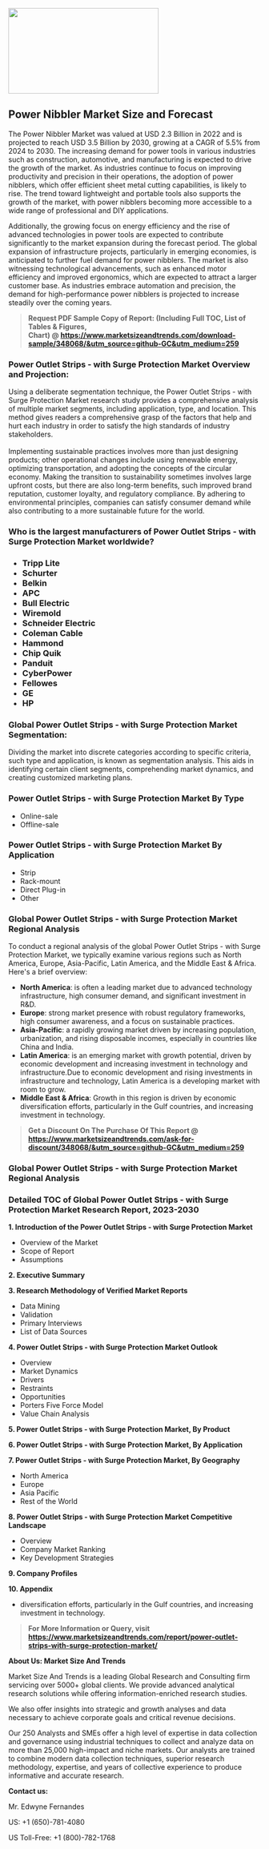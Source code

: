 <p><img class="alignnone size-medium wp-image-20088" src="https://ffe5etoiles.com/wp-content/uploads/2024/12/MST1-300x171.png" alt="" width="300" height="171" /></p><h2>Power Nibbler Market Size and Forecast</h2><p>The Power Nibbler Market was valued at USD 2.3 Billion in 2022 and is projected to reach USD 3.5 Billion by 2030, growing at a CAGR of 5.5% from 2024 to 2030. The increasing demand for power tools in various industries such as construction, automotive, and manufacturing is expected to drive the growth of the market. As industries continue to focus on improving productivity and precision in their operations, the adoption of power nibblers, which offer efficient sheet metal cutting capabilities, is likely to rise. The trend toward lightweight and portable tools also supports the growth of the market, with power nibblers becoming more accessible to a wide range of professional and DIY applications.</p><p>Additionally, the growing focus on energy efficiency and the rise of advanced technologies in power tools are expected to contribute significantly to the market expansion during the forecast period. The global expansion of infrastructure projects, particularly in emerging economies, is anticipated to further fuel demand for power nibblers. The market is also witnessing technological advancements, such as enhanced motor efficiency and improved ergonomics, which are expected to attract a larger customer base. As industries embrace automation and precision, the demand for high-performance power nibblers is projected to increase steadily over the coming years.</p></p><blockquote id="" class=""><strong>Request PDF Sample Copy of Report: (Including Full TOC, List of Tables &amp; Figures, Chart)&nbsp;@&nbsp;<strong><a href="https://www.marketsizeandtrends.com/download-sample/348068/&utm_source=github-GC&utm_medium=259" target="_blank">https://www.marketsizeandtrends.com/download-sample/348068/&utm_source=github-GC&utm_medium=259</a></strong></strong></blockquote><h3 id="" class="">Power Outlet Strips - with Surge Protection Market&nbsp;Overview and Projection:</h3><p id="" class="">Using a deliberate segmentation technique, the Power Outlet Strips - with Surge Protection Market research study provides a comprehensive analysis of multiple market segments, including application, type, and location. This method gives readers a comprehensive grasp of the factors that help and hurt each industry in order to satisfy the high standards of industry stakeholders. <br /> <br />Implementing sustainable practices involves more than just designing products; other operational changes include using renewable energy, optimizing transportation, and adopting the concepts of the circular economy. Making the transition to sustainability sometimes involves large upfront costs, but there are also long-term benefits, such improved brand reputation, customer loyalty, and regulatory compliance. By adhering to environmental principles, companies can satisfy consumer demand while also contributing to a more sustainable future for the world.</p><h3 id="" class="">Who is the largest manufacturers of&nbsp;Power Outlet Strips - with Surge Protection Market worldwide?</h3><h3 class=""><p><ul><li>Tripp Lite </li><li> Schurter </li><li> Belkin </li><li> APC </li><li> Bull Electric </li><li> Wiremold </li><li> Schneider Electric </li><li> Coleman Cable </li><li> Hammond </li><li> Chip Quik </li><li> Panduit </li><li> CyberPower </li><li> Fellowes </li><li> GE </li><li> HP</li></ul></p></h3><h3 id="" class="">Global&nbsp;Power Outlet Strips - with Surge Protection Market Segmentation:</h3><p id="" class="">Dividing the market into discrete categories according to specific criteria, such type and application, is known as segmentation analysis. This aids in identifying certain client segments, comprehending market dynamics, and creating customized marketing plans.</p><h3 id="" class="">Power Outlet Strips - with Surge Protection Market&nbsp;By Type</h3><p><p><ul><li>Online-sale</li><li> Offline-sale</p></li></ul></p></p><h3 id="" class="">Power Outlet Strips - with Surge Protection Market&nbsp;By Application</h3><p class=""><p><ul><li>Strip</li><li> Rack-mount</li><li> Direct Plug-in</li><li> Other</li></ul></p></p><h3 id="" class="">Global Power Outlet Strips - with Surge Protection Market Regional Analysis</h3><p id="" class="">To conduct a regional analysis of the global Power Outlet Strips - with Surge Protection Market, we typically examine various regions such as North America, Europe, Asia-Pacific, Latin America, and the Middle East &amp; Africa. Here's a brief overview:</p><ul><li><strong>North America</strong>: is often a leading market due to advanced technology infrastructure, high consumer demand, and significant investment in R&amp;D.</li><li><strong>Europe</strong>: strong market presence with robust regulatory frameworks, high consumer awareness, and a focus on sustainable practices.</li><li><strong>Asia-Pacific</strong>: a rapidly growing market driven by increasing population, urbanization, and rising disposable incomes, especially in countries like China and India.</li><li><strong>Latin America</strong>: is an emerging market with growth potential, driven by economic development and increasing investment in technology and infrastructure.Due to economic development and rising investments in infrastructure and technology, Latin America is a developing market with room to grow.</li><li><strong>Middle East &amp; Africa</strong>: Growth in this region is driven by economic diversification efforts, particularly in the Gulf countries, and increasing investment in technology.</li></ul><blockquote id="" class=""><strong>Get a Discount On The Purchase Of This Report @ <strong><a href="https://www.marketsizeandtrends.com/ask-for-discount/348068/&utm_source=github-GC&utm_medium=259" target="_blank">https://www.marketsizeandtrends.com/ask-for-discount/348068/&utm_source=github-GC&utm_medium=259</a></strong></strong></blockquote><h3 id="" class="">Global Power Outlet Strips - with Surge Protection Market Regional Analysis</h3><h3 id="" class="">Detailed TOC of Global Power Outlet Strips - with Surge Protection Market Research Report, 2023-2030</h3><p id="" class=""><strong>1. Introduction of the Power Outlet Strips - with Surge Protection Market</strong></p><ul><li>Overview of the Market</li><li>Scope of Report</li><li>Assumptions</li></ul><p id="" class=""><strong>2. Executive Summary</strong></p><p id="" class=""><strong>3. Research Methodology of Verified Market Reports</strong></p><ul><li>Data Mining</li><li>Validation</li><li>Primary Interviews</li><li>List of Data Sources</li></ul><p id="" class=""><strong>4. Power Outlet Strips - with Surge Protection Market Outlook</strong></p><ul><li>Overview</li><li>Market Dynamics</li><li>Drivers</li><li>Restraints</li><li>Opportunities</li><li>Porters Five Force Model</li><li>Value Chain Analysis</li></ul><p id="" class=""><strong>5. Power Outlet Strips - with Surge Protection Market, By Product</strong></p><p id="" class=""><strong>6. Power Outlet Strips - with Surge Protection Market, By Application</strong></p><p id="" class=""><strong>7. Power Outlet Strips - with Surge Protection Market, By Geography</strong></p><ul><li>North America</li><li>Europe</li><li>Asia Pacific</li><li>Rest of the World</li></ul><p id="" class=""><strong>8. Power Outlet Strips - with Surge Protection Market Competitive Landscape</strong></p><ul><li>Overview</li><li>Company Market Ranking</li><li>Key Development Strategies</li></ul><p id="" class=""><strong>9. Company Profiles</strong></p><p id="" class=""><strong>10. Appendix</strong></p><ul><li>diversification efforts, particularly in the Gulf countries, and increasing investment in technology.</li></ul><blockquote id="" class=""><strong>For More Information or Query, visit <strong><strong><a href="https://www.marketsizeandtrends.com/report/power-outlet-strips-with-surge-protection-market/" target="_blank">https://www.marketsizeandtrends.com/report/power-outlet-strips-with-surge-protection-market/</a></strong></strong></strong></blockquote><p id="" class=""><strong>About Us: Market Size And Trends</strong></p><p id="" class="">Market Size And Trends is a leading Global Research and Consulting firm servicing over 5000+ global clients. We provide advanced analytical research solutions while offering information-enriched research studies.</p><p id="" class="">We also offer insights into strategic and growth analyses and data necessary to achieve corporate goals and critical revenue decisions.</p><p id="" class="">Our 250 Analysts and SMEs offer a high level of expertise in data collection and governance using industrial techniques to collect and analyze data on more than 25,000 high-impact and niche markets. Our analysts are trained to combine modern data collection techniques, superior research methodology, expertise, and years of collective experience to produce informative and accurate research.</p><p id="" class=""><strong>Contact us:</strong></p><p id="" class="">Mr. Edwyne Fernandes</p><p id="" class="">US: +1 (650)-781-4080</p><p id="" class="">US Toll-Free: +1 (800)-782-1768</p>
